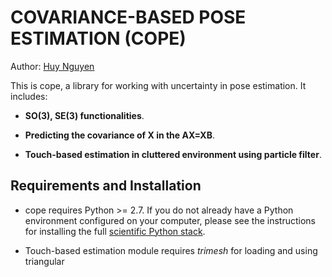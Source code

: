 COVARIANCE-BASED POSE ESTIMATION (COPE)
====================================

Author: [Huy Nguyen](https://sites.google.com/view/huy-nguyen/home)

This is cope, a library for working with uncertainty in pose estimation. It includes:

- **SO(3), SE(3) functionalities**.

- **Predicting the covariance of X in the AX=XB**.

- **Touch-based estimation in cluttered environment using particle filter**.

Requirements and Installation
-----------------------------

- cope requires Python >= 2.7. If you do not already have a Python environment configured on your computer, please see the instructions for installing the full [scientific Python stack](https://scipy.org/install.html).

- Touch-based estimation module requires *trimesh* for loading and using triangular